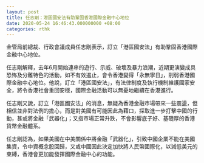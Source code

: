 ```yaml
---
layout: post
title: 任志剛：港區國安法有助鞏固香港國際金融中心地位
date: 2020-05-24 16:46:43.000000000 +08:00
categories: rthk
---
```


金管局前總裁、行政會議成員任志剛表示，訂立「港區國安法」有助鞏固香港國際金融中心地位。

任志剛解釋，去年6月開始連串的遊行、示威、破壞及暴力浪潮，近期更演變成具恐怖及分離特色的活動，如不有效遏止，會令香港變得「永無寧日」，削弱香港國際金融中心地位。他說，訂立「港區國安法」，有法律制度及執行機制維護國家安全，將令香港社會重回安穩，國際金融活動可以無憂地繼續在香港進行。

任志剛又說，訂立「港區國安法」的消息，無疑為香港金融市場帶來一些震盪，但相信並非對法例的擔心，而是對美國有可能因此為藉口，採取進一步打擊中國的行動，甚或將金融「武器化」；又指市場正常升跌，不會影響底子好、基礎厚的香港貨幣金融體系。

任志剛認為，如果美國在中美關係中將金融「武器化」，引致中國企業不能在美國集資，令中資概念股回歸，又或中國因此決定加快將人民幣國際化，以減低美元的束縛，香港會更加能發揮國際金融中心的功能。

